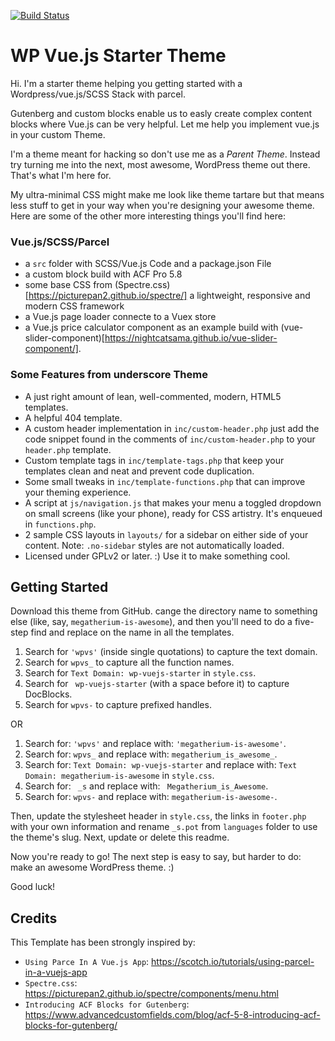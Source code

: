 [![Build Status](https://travis-ci.org/Automattic/_s.svg?branch=master)](https://travis-ci.org/Automattic/_s)

# WP Vue.js Starter Theme

Hi. I'm a starter theme helping you getting started with a Wordpress/vue.js/SCSS Stack with parcel.

Gutenberg and custom blocks enable us to easly create complex content blocks where Vue.js can be very helpful. Let me help you implement vue.js in your custom Theme.

I'm a theme meant for hacking so don't use me as a <em>Parent Theme</em>. Instead try turning me into the next, most awesome, WordPress theme out there. That's what I'm here for.

My ultra-minimal CSS might make me look like theme tartare but that means less stuff to get in your way when you're designing your awesome theme. Here are some of the other more interesting things you'll find here:

### Vue.js/SCSS/Parcel

- a `src` folder with SCSS/Vue.js Code and a package.json File
- a custom block build with ACF Pro 5.8
- some base CSS from (Spectre.css)[https://picturepan2.github.io/spectre/] a lightweight, responsive and modern CSS framework
- a Vue.js page loader connecte to a Vuex store
- a Vue.js price calculator component as an example build with (vue-slider-component)[https://nightcatsama.github.io/vue-slider-component/].

### Some Features from underscore Theme

- A just right amount of lean, well-commented, modern, HTML5 templates.
- A helpful 404 template.
- A custom header implementation in `inc/custom-header.php` just add the code snippet found in the comments of `inc/custom-header.php` to your `header.php` template.
- Custom template tags in `inc/template-tags.php` that keep your templates clean and neat and prevent code duplication.
- Some small tweaks in `inc/template-functions.php` that can improve your theming experience.
- A script at `js/navigation.js` that makes your menu a toggled dropdown on small screens (like your phone), ready for CSS artistry. It's enqueued in `functions.php`.
- 2 sample CSS layouts in `layouts/` for a sidebar on either side of your content.
  Note: `.no-sidebar` styles are not automatically loaded.
- Licensed under GPLv2 or later. :) Use it to make something cool.

## Getting Started

Download this theme from GitHub. cange the directory name to something else (like, say, `megatherium-is-awesome`), and then you'll need to do a five-step find and replace on the name in all the templates.

1. Search for `'wpvs'` (inside single quotations) to capture the text domain.
2. Search for `wpvs_` to capture all the function names.
3. Search for `Text Domain: wp-vuejs-starter` in `style.css`.
4. Search for <code>&nbsp;wp-vuejs-starter</code> (with a space before it) to capture DocBlocks.
5. Search for `wpvs-` to capture prefixed handles.

OR

1. Search for: `'wpvs'` and replace with: `'megatherium-is-awesome'`.
2. Search for: `wpvs_` and replace with: `megatherium_is_awesome_`.
3. Search for: `Text Domain: wp-vuejs-starter` and replace with: `Text Domain: megatherium-is-awesome` in `style.css`.
4. Search for: <code>&nbsp;\_s</code> and replace with: <code>&nbsp;Megatherium_is_Awesome</code>.
5. Search for: `wpvs-` and replace with: `megatherium-is-awesome-`.

Then, update the stylesheet header in `style.css`, the links in `footer.php` with your own information and rename `_s.pot` from `languages` folder to use the theme's slug. Next, update or delete this readme.

Now you're ready to go! The next step is easy to say, but harder to do: make an awesome WordPress theme. :)

Good luck!

## Credits

This Template has been strongly inspired by:

- `Using Parce In A Vue.js App`: https://scotch.io/tutorials/using-parcel-in-a-vuejs-app
- `Spectre.css`: https://picturepan2.github.io/spectre/components/menu.html
- `Introducing ACF Blocks for Gutenberg`: https://www.advancedcustomfields.com/blog/acf-5-8-introducing-acf-blocks-for-gutenberg/

